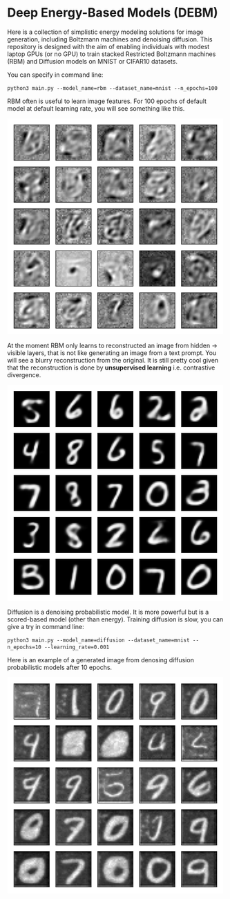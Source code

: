 # Deep Energy-Based Models (DEBM)
Here is a collection of simplistic energy modeling solutions for image generation, including Boltzmann machines and denoising diffusion. This repository is designed with the aim of enabling individuals with modest laptop GPUs (or no GPU) to train stacked Restricted Boltzmann machines (RBM) and Diffusion models on MNIST or CIFAR10 datasets.

You can specify in command line:
```
python3 main.py --model_name=rbm --dataset_name=mnist --n_epochs=100
```

RBM often is useful to learn image features. For 100 epochs of default model at default learning rate, you will see something like this.

![image](assets/rbm_filter.png)

At the moment RBM only learns to reconstructed an image from hidden -> visible layers, that is not like generating an image from a text prompt. You will see a blurry reconstruction from the original. It is still pretty cool given that the reconstruction is done by **unsupervised learning** i.e. contrastive divergence.

![image](assets/rbm_resconstructed.png)

Diffusion is a denoising probabilistic model. It is more powerful but is a scored-based model (other than energy). Training diffusion is slow, you can give a try in command line:
```
python3 main.py --model_name=diffusion --dataset_name=mnist --n_epochs=10 --learning_rate=0.001
```
Here is an example of a generated image from denosing diffusion probabilistic models after 10 epochs.

![image](assets/diffusion.png)


